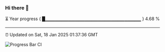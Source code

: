 ### Hi there 👋

⏳ Year progress { █▁▁▁▁▁▁▁▁▁▁▁▁▁▁▁▁▁▁▁▁▁▁▁▁▁▁▁▁▁ } 4.68 %

---

⏰ Updated on Sat, 18 Jan 2025 01:37:36 GMT

![Progress Bar CI](https://github.com/ZhaoGui/ZhaoGui/workflows/Progress%20Bar%20CI/badge.svg)
